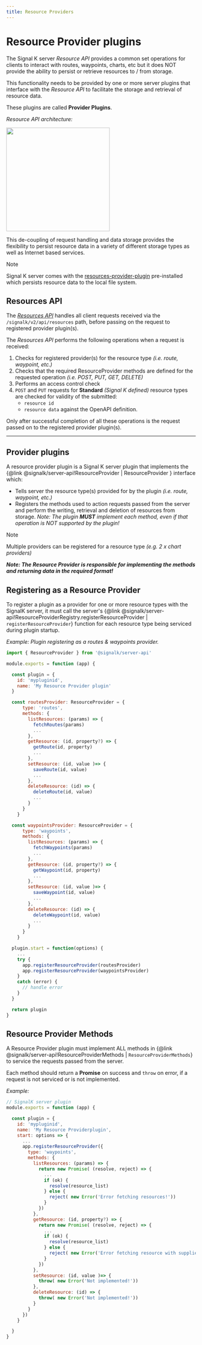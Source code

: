 ```yaml
---
title: Resource Providers
---
```


# Resource Provider plugins

The Signal K server _Resource API_ provides a common set operations for clients to interact with routes, waypoints, charts, etc but it does NOT provide the ability to persist or retrieve resources to / from storage.

This functionality needs to be provided by one or more server plugins that interface with the _Resource API_ to facilitate the storage and retrieval of resource data.

These plugins are called **Provider Plugins**.

_Resource API architecture:_

<img src="../../img/resource_provider.svg" width="275"/>

This de-coupling of request handling and data storage provides the flexibility to persist resource data in a variety of different storage types as well as Internet based services.

> [!NOTE]
> Signal K server comes with the [resources-provider-plugin](https://github.com/SignalK/signalk-server/tree/master/packages/resources-provider-plugin) pre-installed which persists resource data to the local file system.

## Resources API

The _[Resources API](../rest-api/resources_api.md)_ handles all client requests received via the `/signalk/v2/api/resources` path, before passing on the request to registered provider plugin(s).

The _Resources API_ performs the following operations when a request is received:

1. Checks for registered provider(s) for the resource type _(i.e. route, waypoint, etc.)_
1. Checks that the required ResourceProvider methods are defined for the requested operation _(i.e. POST, PUT, GET, DELETE)_
1. Performs an access control check
1. `POST` and `PUT` requests for **Standard** _(Signal K defined)_ resource types are checked for validity of the submitted:
   - `resource id`
   - `resource data` against the OpenAPI definition.

Only after successful completion of all these operations is the request passed on to the registered provider plugin(s).

---

## Provider plugins

A resource provider plugin is a Signal K server plugin that implements the {@link @signalk/server-api!ResourceProvider | ResourceProvider } interface which:

- Tells server the resource type(s) provided for by the plugin _(i.e. route, waypoint, etc.)_
- Registers the methods used to action requests passed from the server and perform the writing, retrieval and deletion of resources from storage. _Note: The plugin **MUST** implement each method, even if that operation is NOT supported by the plugin!_

> [!NOTE]
> Multiple providers can be registered for a resource type _(e.g. 2 x chart providers)_

_**Note: The Resource Provider is responsible for implementing the methods and returning data in the required format!**_

## Registering as a Resource Provider

To register a plugin as a provider for one or more resource types with the SignalK server, it must call the server's {@link @signalk/server-api!ResourceProviderRegistry.registerResourceProvider | `registerResourceProvider`} function for each resource type being serviced during plugin startup.

_Example: Plugin registering as a routes & waypoints provider._

```javascript
import { ResourceProvider } from '@signalk/server-api'

module.exports = function (app) {

  const plugin = {
    id: 'mypluginid',
    name: 'My Resource Provider plugin'
  }

  const routesProvider: ResourceProvider = {
      type: 'routes',
      methods: {
        listResources: (params) => {
          fetchRoutes(params)
          ...
        },
        getResource: (id, property?) => {
          getRoute(id, property)
          ...
        },
        setResource: (id, value )=> {
          saveRoute(id, value)
          ...
        },
        deleteResource: (id) => {
          deleteRoute(id, value)
          ...
        }
      }
    }

  const waypointsProvider: ResourceProvider = {
      type: 'waypoints',
      methods: {
        listResources: (params) => {
          fetchWaypoints(params)
          ...
        },
        getResource: (id, property?) => {
          getWaypoint(id, property)
          ...
        },
        setResource: (id, value )=> {
          saveWaypoint(id, value)
          ...
        },
        deleteResource: (id) => {
          deleteWaypoint(id, value)
          ...
        }
      }
    }

  plugin.start = function(options) {
    ...
    try {
      app.registerResourceProvider(routesProvider)
      app.registerResourceProvider(waypointsProvider)
    }
    catch (error) {
      // handle error
    }
  }

  return plugin
}
```

## Resource Provider Methods

A Resource Provider plugin must implement ALL methods in {@link @signalk/server-api!ResourceProviderMethods | `ResourceProviderMethods`} to service the requests passed from the server.

Each method should return a **Promise** on success and `throw` on error, if a request is not serviced or is not implemented.

_Example:_

```javascript
// SignalK server plugin
module.exports = function (app) {

  const plugin = {
    id: 'mypluginid',
    name: 'My Resource Providerplugin',
    start: options => {
      ...
      app.registerResourceProvider({
        type: 'waypoints',
        methods: {
          listResources: (params) => {
            return new Promise( (resolve, reject) => {
              ...
              if (ok) {
                resolve(resource_list)
              } else {
                reject( new Error('Error fetching resources!'))
              }
            })
          },
          getResource: (id, property?) => {
            return new Promise( (resolve, reject) => {
              ...
              if (ok) {
                resolve(resource_list)
              } else {
                reject( new Error('Error fetching resource with supplied id!'))
              }
            })
          },
          setResource: (id, value )=> {
            throw( new Error('Not implemented!'))
          },
          deleteResource: (id) => {
            throw( new Error('Not implemented!'))
          }
        }
      })
    }

  }
}
```
